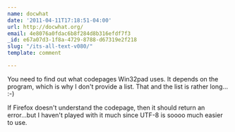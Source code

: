 ```yaml
---
name: docwhat
date: '2011-04-11T17:18:51-04:00'
url: http://docwhat.org/
email: 4e8076a0fdac6b8f284d8b316efdf7f3
_id: e67a07d3-1f8a-4729-8788-d67319e2f218
slug: "/its-all-text-v080/"
template: comment

---
```


You need to find out what codepages Win32pad uses. It depends on the program, which is why I don't provide a list.  That and the list is rather long... :-)

If Firefox doesn't understand the codepage, then it should return an error...but I haven't played with it much since UTF-8 is soooo much easier to use.
